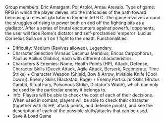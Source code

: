 Group members: Eric Amargant, Pol Arbiol, Arnau Arevalo. 
Type of game: RPG in which the player delves into the intricacies of the path toward becoming a relevant gladiator in Rome in 50 B.C. The game revolves around the struggles of rising to power both on and off the fighting pits as a gladiator. After a series of brutal encounters against powerful opponents, the user will face Rome's dictator and self-proclamied 'emperor' Lucius Cornelius Sulla on a 1 on 1 fight to the death. 
Functionalities: 
- Difficulty: Medium (Revives allowed), Legendary.
- Character Selection (Arnaus Decimus Meridius, Ericus Carpophorus, Paullus Acilius Glabrio), each with different characteristics.
- Characters & Enemies: Name, Health Points (HP), Attack, Defense, Character Skills (Deceit Attack, Agile Attack, Berserk, Regenerate, Time Strike) + Character Weapon (Shield, Bow & Arrow, Invisible Knife (Cool Down)). Enemy Skills (Backstab, Rage) + Enemy Particular Skills (Brutus Gambit, Ritual Fury, Poisonous Strike, Dictator's Wrath), which can only be used by the particular enemy it belongs to.
- Info: Players will be able to check the cost of each of their decisions. When used in combat, players will be able to check their character (together with its HP, attack points, and defense points), and see the description of each of the possible skills/attacks that can be used.
- Save & Load Game
